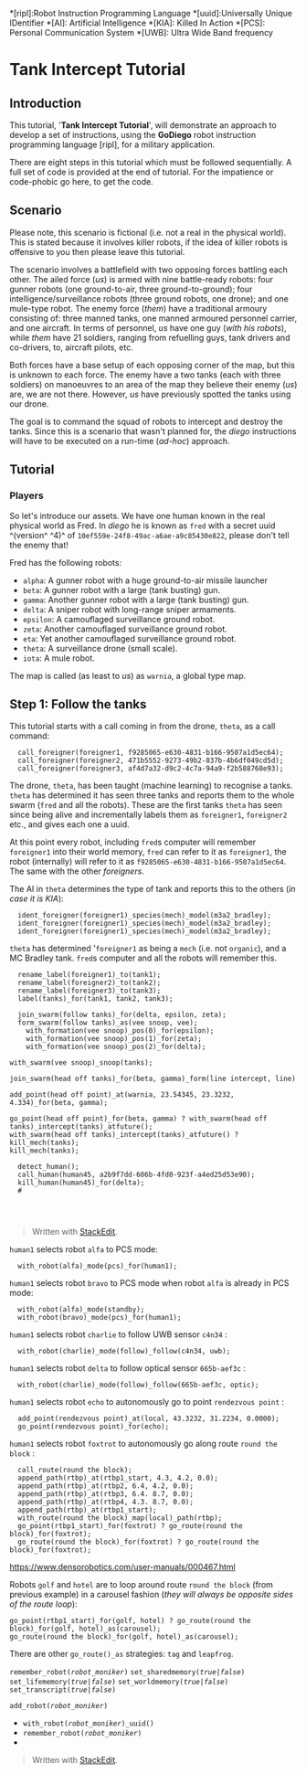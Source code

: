 *[ripl]:Robot Instruction Programming Language
*[uuid]:Universally Unique IDentifier
*[AI]: Artificial Intelligence
*[KIA]: Killed In Action
*[PCS]: Personal Communication System
*[UWB]: Ultra Wide Band frequency
# Tank Intercept Tutorial
## Introduction
This tutorial, '**Tank Intercept Tutorial**', will demonstrate an approach to develop a set of instructions, using the **GoDiego** robot instruction programming language [ripl], for a military application.

There are eight steps in this tutorial which must be followed sequentially.  A full set of code is provided at the end of tutorial.  For the impatience or code-phobic go here, to get the code.

## Scenario
Please note, this scenario is fictional (i.e. not a real in the physical world).  This is stated because it involves killer robots, if the idea of killer robots is offensive to you then please leave this tutorial.

The scenario involves a battlefield with two opposing forces battling each other.  The ailed force (*us*) is armed with nine battle-ready robots: four gunner robots (one ground-to-air, three ground-to-ground); four intelligence/surveillance robots (three ground robots, one drone); and one mule-type robot.  The enemy force (*them*) have a traditional armoury consisting of: three manned tanks, one manned armoured personnel carrier, and one aircraft.  In terms of personnel, *us* have one guy (*with his robots*), while *them* have 21 soldiers, ranging from refuelling guys, tank drivers and co-drivers, to, aircraft pilots, etc.

Both forces have a base setup of each opposing corner of the map, but this is unknown to each force.  The enemy have a two tanks (each with three soldiers) on manoeuvres to an area of the map they believe their enemy (*us*) are, we are not there.  However, *us* have previously spotted the tanks using our drone.

The goal is to command the squad of robots to intercept and destroy the tanks.  Since this is a scenario that wasn't planned for, the _diego_ instructions will have to be executed on a run-time (*ad-hoc*) approach.

## Tutorial

### Players
So let's introduce our assets.  We have one human known in the real physical world as Fred.  In _diego_ he is known as `fred` with a secret uuid ^(version^ ^4)^  of `10ef559e-24f8-49ac-a6ae-a9c85430e822`, please don't tell the enemy that!

Fred has the following robots:
- `alpha`: A gunner robot with a huge ground-to-air missile launcher
- `beta`: A gunner robot with a large (tank busting) gun.
- `gamma`: Another gunner robot with a large (tank busting) gun.
- `delta`: A sniper robot with long-range sniper armaments.
- `epsilon`: A camouflaged surveillance ground robot.
-  `zeta`: Another camouflaged surveillance ground robot.
- `eta`: Yet another camouflaged surveillance ground robot.
- `theta`: A surveillance drone (small scale).
- `iota`: A mule robot.

The map is called (as least to *us*) as `warnia`, a global type map.

## Step 1: Follow the tanks
This tutorial starts with a call coming in from the drone, `theta`, as a call command:
```diego
  call_foreigner(foreigner1, f9285065-e630-4831-b166-9507a1d5ec64);
  call_foreigner(foreigner2, 471b5552-9273-49b2-837b-4b6df049cd5d);
  call_foreigner(foreigner3, af4d7a32-d9c2-4c7a-94a9-f2b588768e93);
```
The drone, `theta`, has been taught (machine learning) to recognise a tanks. `theta` has determined it has seen three tanks and reports them to the whole swarm (`fred` and all the robots).  These are the first tanks `theta` has seen since being alive and incrementally labels them as `foreigner1`, `foreigner2` etc., and gives each one a uuid.

At this point every robot, including `fred`s computer will remember `foreigner1` into their world memory, `fred` can refer to it as `foreigner1`, the robot (internally) will refer to it as `f9285065-e630-4831-b166-9507a1d5ec64`.  The same with the other *foreigners*.



The AI in `theta` determines the type of tank and reports this to the others (*in case it is KIA*):
```diego
  ident_foreigner(foreigner1)_species(mech)_model(m3a2_bradley);
  ident_foreigner(foreigner1)_species(mech)_model(m3a2_bradley);
  ident_foreigner(foreigner1)_species(mech)_model(m3a2_bradley);
```
`theta` has determined '`foreigner1` as being a `mech` (i.e. not `organic`), and a MC Bradley tank. `fred`s computer and all the robots will remember this.


```diego
  rename_label(foreigner1)_to(tank1);
  rename_label(foreigner2)_to(tank2);
  rename_label(foreigner3)_to(tank3);
  label(tanks)_for(tank1, tank2, tank3);
  
  join_swarm(follow tanks)_for(delta, epsilon, zeta);
  form_swarm(follow tanks)_as(vee snoop, vee);
    with_formation(vee snoop)_pos(0)_for(epsilon);
    with_formation(vee snoop)_pos(1)_for(zeta);
    with_formation(vee snoop)_pos(2)_for(delta);

with_swarm(vee snoop)_snoop(tanks);
```
 
```diego
join_swarm(head off tanks)_for(beta, gamma)_form(line intercept, line)

add_point(head off point)_at(warnia, 23.54345, 23.3232, 4.334)_for(beta, gamma);

go_point(head off point)_for(beta, gamma) ? with_swarm(head off tanks)_intercept(tanks)_atfuture();
with_swarm(head off tanks)_intercept(tanks)_atfuture() ? kill_mech(tanks);
kill_mech(tanks);
```

```diego
  detect_human();
  call_human(human45, a2b9f7dd-606b-4fd0-923f-a4ed25d53e90);
  kill_human(human45)_for(delta);
  #
  
  
  	

```

> Written with [StackEdit](https://stackedit.io/).


`human1` selects robot `alfa` to PCS mode:
```diego
  with_robot(alfa)_mode(pcs)_for(human1);
```
`human1` selects robot `bravo` to PCS mode when robot `alfa` is already in PCS mode:
```diego
  with_robot(alfa)_mode(standby);
  with_robot(bravo)_mode(pcs)_for(human1);
  ```
`human1` selects robot `charlie` to follow UWB sensor `c4n34` :
```diego
  with_robot(charlie)_mode(follow)_follow(c4n34, uwb);
```
`human1` selects robot `delta` to follow optical sensor `665b-aef3c` :
```diego
  with_robot(charlie)_mode(follow)_follow(665b-aef3c, optic);
```
`human1` selects robot `echo` to autonomously go to point `rendezvous point` :
```diego
  add_point(rendezvous point)_at(local, 43.3232, 31.2234, 0.0000);
  go_point(rendezvous point)_for(echo);
  ```
`human1` selects robot `foxtrot` to autonomously go along route `round the block` :
```diego
  call_route(round the block);
  append_path(rtbp)_at(rtbp1_start, 4.3, 4.2, 0.0);
  append_path(rtbp)_at(rtbp2, 6.4, 4.2, 0.0);
  append_path(rtbp)_at(rtbp3, 6.4. 8.7, 0.0);
  append_path(rtbp)_at(rtbp4, 4.3. 8.7, 0.0);  
  append_path(rtbp)_at(rtbp1_start);
  with_route(round the block)_map(local)_path(rtbp);
  go_point(rtbp1_start)_for(foxtrot) ? go_route(round the block)_for(foxtrot);
  go_route(round the block)_for(foxtrot) ? go_route(round the block)_for(foxtrot);
```
https://www.densorobotics.com/user-manuals/000467.html

Robots `golf` and `hotel` are to loop around route `round the block` (from previous example) in a carousel fashion (*they will always be opposite sides of the route loop*):
```diego
go_point(rtbp1_start)_for(golf, hotel) ? go_route(round the block)_for(golf, hotel)_as(carousel);
go_route(round the block)_for(golf, hotel)_as(carousel);
```
There are other `go_route()_as` strategies:  `tag` and `leapfrog`.


`remember_robot(`*`robot_moniker`*`)`
`set_sharedmemory(`*`true|false`*`)`
`set_lifememory(`*`true|false`*`)`
`set_worldmemory(`*`true|false`*`)`
`set_transcript(`*`true|false`*`)`

`add_robot(`*`robot_moniker`*`)`
- `with_robot(`*`robot_moniker`*`)_uuid()`
- `remember_robot(`*`robot_moniker`*`)`
- 







> Written with [StackEdit](https://stackedit.io/).
<!--stackedit_data:
eyJoaXN0b3J5IjpbLTE4NzU2NDI0NTldfQ==
-->